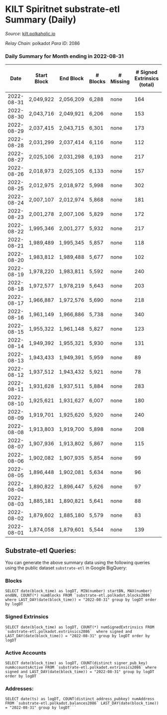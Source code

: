 # KILT Spiritnet substrate-etl Summary (Daily)

_Source_: [kilt.polkaholic.io](https://kilt.polkaholic.io)

*Relay Chain*: polkadot
*Para ID*: 2086



### Daily Summary for Month ending in 2022-08-31


| Date | Start Block | End Block | # Blocks | # Missing | # Signed Extrinsics (total) | # Active Accounts | # Addresses with Balances | # Events | # Transfers | # XCM Transfers In | # XCM Transfers Out |
| ---- | ----------- | --------- | -------- | --------- | --------------------------- | ----------------- | ------------------------- | -------- | ----------- | ------------------ | ------------------- |
| 2022-08-31 | 2,049,922 | 2,056,209 | 6,288 | none  | 164 | 83 | 16,411 | 473,375 | 75 ($86,311.79) |   |   |
| 2022-08-30 | 2,043,716 | 2,049,921 | 6,206 | none  | 153 | 93 | 16,399 | 467,154 | 53 ($35,034.15) |   |   |
| 2022-08-29 | 2,037,415 | 2,043,715 | 6,301 | none  | 173 | 110 | 16,395 | 473,248 | 92 ($93,728.23) |   |   |
| 2022-08-28 | 2,031,299 | 2,037,414 | 6,116 | none  | 112 | 70 | 16,384 | 456,653 | 44 ($31,683.64) |   |   |
| 2022-08-27 | 2,025,106 | 2,031,298 | 6,193 | none  | 217 | 138 | 16,375 | 461,222 | 102 ($50,872.79) |   |   |
| 2022-08-26 | 2,018,973 | 2,025,105 | 6,133 | none  | 157 | 99 | 16,409 | 454,563 | 89 ($95,638.88) |   |   |
| 2022-08-25 | 2,012,975 | 2,018,972 | 5,998 | none  | 302 | 157 | 16,395 | 443,573 | 157 ($415,377) |   |   |
| 2022-08-24 | 2,007,107 | 2,012,974 | 5,868 | none  | 181 | 123 | 16,379 | 445,654 | 89 ($254,387) |   |   |
| 2022-08-23 | 2,001,278 | 2,007,106 | 5,829 | none  | 172 | 102 | 16,374 | 443,258 | 79 ($41,039.44) |   |   |
| 2022-08-22 | 1,995,346 | 2,001,277 | 5,932 | none  | 217 | 115 | 16,364 | 452,172 | 102 ($181,637) |   |   |
| 2022-08-21 | 1,989,489 | 1,995,345 | 5,857 | none  | 118 | 67 | 16,351 | 444,830 | 49 ($66,353.69) |   |   |
| 2022-08-20 | 1,983,812 | 1,989,488 | 5,677 | none  | 102 | 61 | 16,348 | 431,172 | 43 ($48,651.65) |   |   |
| 2022-08-19 | 1,978,220 | 1,983,811 | 5,592 | none  | 240 | 101 | 16,339 | 425,145 | 133 ($255,121) |   |   |
| 2022-08-18 | 1,972,577 | 1,978,219 | 5,643 | none  | 203 | 109 | 16,313 | 427,005 | 80 ($86,254.02) |   |   |
| 2022-08-17 | 1,966,887 | 1,972,576 | 5,690 | none  | 218 | 120 | 16,319 | 428,180 | 82 ($63,719.11) |   |   |
| 2022-08-16 | 1,961,149 | 1,966,886 | 5,738 | none  | 340 | 167 | 16,309 | 428,595 | 154 ($96,271.71) |   |   |
| 2022-08-15 | 1,955,322 | 1,961,148 | 5,827 | none  | 123 | 70 | 16,266 | 430,829 | 58 ($113,623) |   |   |
| 2022-08-14 | 1,949,392 | 1,955,321 | 5,930 | none  | 131 | 73 | 16,258 | 437,920 | 67 ($44,296.27) |   |   |
| 2022-08-13 | 1,943,433 | 1,949,391 | 5,959 | none  | 89 | 70 | 16,250 | 439,555 | 30 ($8,921.61) |   |   |
| 2022-08-12 | 1,937,512 | 1,943,432 | 5,921 | none  | 78 | 54 | 16,246 | 445,133 | 21 ($12,485.63) |   |   |
| 2022-08-11 | 1,931,628 | 1,937,511 | 5,884 | none  | 283 | 135 | 16,242 | 448,580 | 102 ($146,865) |   |   |
| 2022-08-10 | 1,925,621 | 1,931,627 | 6,007 | none  | 180 | 100 | 16,199 | 456,829 | 91 ($213,834) |   |   |
| 2022-08-09 | 1,919,701 | 1,925,620 | 5,920 | none  | 240 | 114 | 16,185 | 451,579 | 113 ($74,999.22) |   |   |
| 2022-08-08 | 1,913,803 | 1,919,700 | 5,898 | none  | 208 | 141 | 16,155 | 449,243 | 80 ($30,990.82) |   |   |
| 2022-08-07 | 1,907,936 | 1,913,802 | 5,867 | none  | 115 | 58 | 16,146 | 446,377 | 38 ($18,165.66) |   |   |
| 2022-08-06 | 1,902,082 | 1,907,935 | 5,854 | none  | 99 | 63 | 16,128 | 445,338 | 39 ($25,733.81) |   |   |
| 2022-08-05 | 1,896,448 | 1,902,081 | 5,634 | none  | 96 | 64 | 16,123 | 428,327 | 37 ($40,274.45) |   |   |
| 2022-08-04 | 1,890,822 | 1,896,447 | 5,626 | none  | 97 | 64 | 16,114 | 427,649 | 26 ($30,100.51) |   |   |
| 2022-08-03 | 1,885,181 | 1,890,821 | 5,641 | none  | 88 | 65 | 16,112 | 428,068 | 31 ($23,105.33) |   |   |
| 2022-08-02 | 1,879,602 | 1,885,180 | 5,579 | none  | 83 | 51 | 16,109 | 423,214 | 32 ($33,965.75) |   |   |
| 2022-08-01 | 1,874,058 | 1,879,601 | 5,544 | none  | 139 | 81 | 16,105 | 421,486 | 47 ($33,338.89) |   |   |

## Substrate-etl Queries:
You can generate the above summary data using the following queries using the public dataset `substrate-etl` in Google BigQuery:


### Blocks
```
SELECT date(block_time) as logDT, MIN(number) startBN, MAX(number) endBN, COUNT(*) numBlocks FROM `substrate-etl.polkadot.blocks2086`  where LAST_DAY(date(block_time)) = "2022-08-31" group by logDT order by logDT
```


### Signed Extrinsics
```
SELECT date(block_time) as logDT, COUNT(*) numSignedExtrinsics FROM `substrate-etl.polkadot.extrinsics2086`  where signed and LAST_DAY(date(block_time)) = "2022-08-31" group by logDT order by logDT
```


### Active Accounts
```
SELECT date(block_time) as logDT, COUNT(distinct signer_pub_key) numAccountsActive FROM `substrate-etl.polkadot.extrinsics2086` where signed and LAST_DAY(date(block_time)) = "2022-08-31" group by logDT order by logDT
```


### Addresses:
```
SELECT date(ts) as logDT, COUNT(distinct address_pubkey) numAddress FROM `substrate-etl.polkadot.balances2086` LAST_DAY(date(block_time)) = "2022-08-31" group by logDT```

